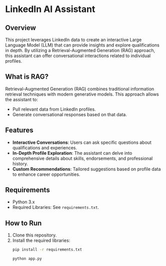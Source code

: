 # LinkedIn AI Assistant

## Overview
This project leverages LinkedIn data to create an interactive Large Language Model (LLM) that can provide insights and explore qualifications in depth. By utilizing a Retrieval-Augmented Generation (RAG) approach, this assistant can offer conversational interactions related to individual profiles.

## What is RAG?
Retrieval-Augmented Generation (RAG) combines traditional information retrieval techniques with modern generative models. This approach allows the assistant to:
- Pull relevant data from LinkedIn profiles.
- Generate conversational responses based on that data.

## Features
- **Interactive Conversations**: Users can ask specific questions about qualifications and experiences.
- **In-Depth Profile Exploration**: The assistant can delve into comprehensive details about skills, endorsements, and professional history.
- **Custom Recommendations**: Tailored suggestions based on profile data to enhance career opportunities.

## Requirements
- Python 3.x
- Required Libraries: See `requirements.txt`.

## How to Run
1. Clone this repository.
2. Install the required libraries:
   ```bash
   pip install -r requirements.txt

   python app.py
